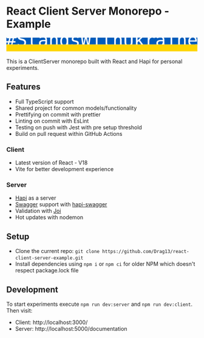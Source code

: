 # React Client Server Monorepo - Example

[![Alt text](standswithukraine.svg)](https://savelife.in.ua/donate/)

This is a ClientServer monorepo built with React and Hapi for personal experiments.

## Features

- Full TypeScript support
- Shared project for common models/functionality
- Prettifying on commit with prettier
- Linting on commit with EsLint
- Testing on push with Jest with pre setup threshold
- Build on pull request within GitHub Actions

### Client

- Latest version of React - V18
- Vite for better development experience

### Server

- [Hapi](https://github.com/hapijs/hapi) as a server
- [Swagger](https://swagger.io/) support with [hapi-swagger](https://github.com/hapi-swagger/hapi-swagger)
- Validation with [Joi](https://joi.dev/api/)
- Hot updates with nodemon

## Setup

- Clone the current repo: `git clone https://github.com/Drag13/react-client-server-example.git`
- Install dependencies using `npm i` or `npm ci` for older NPM which doesn't respect package.lock file

## Development

To start experiments execute `npm run dev:server` and `npm run dev:client`. Then visit:

- Client: http://localhost:3000/
- Server: http://localhost:5000/documentation
